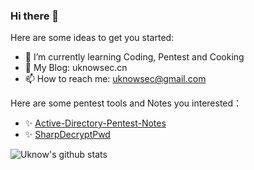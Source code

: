 ### Hi there 👋

<!--
**uknowsec/uknowsec** is a ✨ _special_ ✨ repository because its `README.md` (this file) appears on your GitHub profile.
-->
Here are some ideas to get you started:

- 🌱 I’m currently learning Coding, Pentest and Cooking
- 👀 My Blog: uknowsec.cn
- 📫 How to reach me: uknowsec@gmail.com

Here are some pentest tools and Notes you interested：


- ✨ [Active-Directory-Pentest-Notes](https://github.com/uknowsec/Active-Directory-Pentest-Notes)
- ✨ [SharpDecryptPwd](https://github.com/uknowsec/SharpDecryptPwd)


![Uknow's github stats](https://github-readme-stats.vercel.app/api?username=uknowsec&show_icons=true&theme=dracula)
